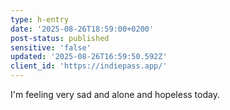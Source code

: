 ```yaml
---
type: h-entry
date: '2025-08-26T18:59:00+0200'
post-status: published
sensitive: 'false'
updated: '2025-08-26T16:59:50.592Z'
client_id: 'https://indiepass.app/'
---
```

I'm feeling very sad and alone and hopeless today.
